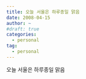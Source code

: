 ```yaml
---
title: 오늘 서울은 하루종일 맑음
date: 2008-04-15
author: ~
#draft: true
categories:
  - personal
tag:
  - personal
---
```





오늘 서울은 하루종일 맑음


 






